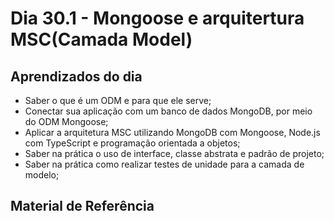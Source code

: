 # Dia 30.1 - Mongoose e arquitertura MSC(Camada Model)


## Aprendizados do dia

- Saber o que é um ODM e para que ele serve;
- Conectar sua aplicação com um banco de dados MongoDB, por meio do ODM Mongoose;
- Aplicar a arquitetura MSC utilizando MongoDB com Mongoose, Node.js com TypeScript e programação orientada a objetos;
- Saber na prática o uso de interface, classe abstrata e padrão de projeto;
- Saber na prática como realizar testes de unidade para a camada de modelo;

## Material de Referência